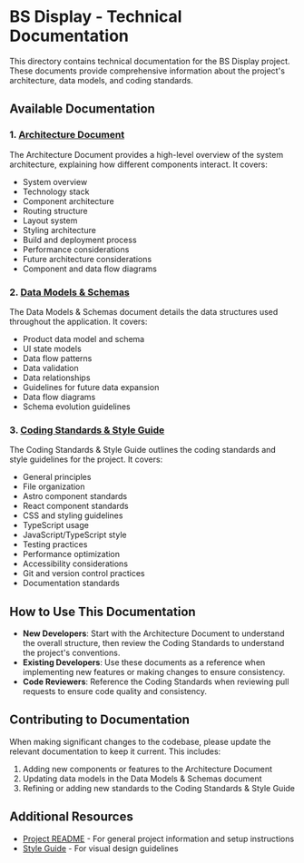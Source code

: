 # BS Display - Technical Documentation

This directory contains technical documentation for the BS Display project. These documents provide comprehensive information about the project's architecture, data models, and coding standards.

## Available Documentation

### 1. [Architecture Document](./architecture.md)

The Architecture Document provides a high-level overview of the system architecture, explaining how different components interact. It covers:

- System overview
- Technology stack
- Component architecture
- Routing structure
- Layout system
- Styling architecture
- Build and deployment process
- Performance considerations
- Future architecture considerations
- Component and data flow diagrams

### 2. [Data Models & Schemas](./data-models.md)

The Data Models & Schemas document details the data structures used throughout the application. It covers:

- Product data model and schema
- UI state models
- Data flow patterns
- Data validation
- Data relationships
- Guidelines for future data expansion
- Data flow diagrams
- Schema evolution guidelines

### 3. [Coding Standards & Style Guide](./coding-standards.md)

The Coding Standards & Style Guide outlines the coding standards and style guidelines for the project. It covers:

- General principles
- File organization
- Astro component standards
- React component standards
- CSS and styling guidelines
- TypeScript usage
- JavaScript/TypeScript style
- Testing practices
- Performance optimization
- Accessibility considerations
- Git and version control practices
- Documentation standards

## How to Use This Documentation

- **New Developers**: Start with the Architecture Document to understand the overall structure, then review the Coding Standards to understand the project's conventions.
- **Existing Developers**: Use these documents as a reference when implementing new features or making changes to ensure consistency.
- **Code Reviewers**: Reference the Coding Standards when reviewing pull requests to ensure code quality and consistency.

## Contributing to Documentation

When making significant changes to the codebase, please update the relevant documentation to keep it current. This includes:

1. Adding new components or features to the Architecture Document
2. Updating data models in the Data Models & Schemas document
3. Refining or adding new standards to the Coding Standards & Style Guide

## Additional Resources

- [Project README](../../README.md) - For general project information and setup instructions
- [Style Guide](../../style-guide.md) - For visual design guidelines

